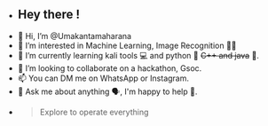 - <h2>Hey there !</h2>
- 👋 Hi, I’m @Umakantamaharana
- 👀 I’m interested in Machine Learning, Image Recognition 👨‍💻
- 🌱 I’m currently learning kali tools 💻 and python 🐍 ~~C++ and java~~ 🥀.
- 💞️ I’m looking to collaborate on a hackathon, Gsoc.
- 📫 You can DM me on WhatsApp or Instagram.
- 🙂 Ask me about anything 🗣️, I'm happy to help 💙.
- > Explore to operate everything
<!---
Umakantamaharana/Umakantamaharana is a ✨ special ✨ repository because its `README.md` (this file) appears on your GitHub profile.
You can click the Preview link to take a look at your changes.
--->
